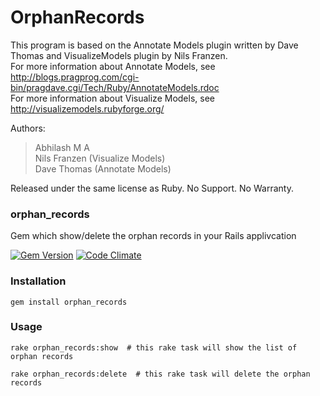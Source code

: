 OrphanRecords
===============
This program is based on the Annotate Models plugin written by Dave Thomas and VisualizeModels plugin by Nils Franzen.
<br/>For more information about Annotate Models, see http://blogs.pragprog.com/cgi-bin/pragdave.cgi/Tech/Ruby/AnnotateModels.rdoc
<br/>For more information about Visualize Models, see http://visualizemodels.rubyforge.org/

Authors:
> Abhilash M A
<br/> Nils Franzen (Visualize Models)
<br/> Dave Thomas (Annotate Models)

Released under the same license as Ruby. No Support. No Warranty.

### orphan_records
Gem which show/delete the orphan records in your Rails applivcation

[![Gem Version](https://badge.fury.io/rb/orphan_records.png)](http://badge.fury.io/rb/orphan_records)
[![Code Climate](https://codeclimate.com/github/abhidsm/OrphanRecords.png)](https://codeclimate.com/github/abhidsm/OrphanRecords)

### Installation

    gem install orphan_records

### Usage

    rake orphan_records:show  # this rake task will show the list of orphan records

    rake orphan_records:delete  # this rake task will delete the orphan records
